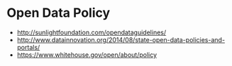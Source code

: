 Open Data Policy
================

-   <http://sunlightfoundation.com/opendataguidelines/>
-   <http://www.datainnovation.org/2014/08/state-open-data-policies-and-portals/>
-   <https://www.whitehouse.gov/open/about/policy>


